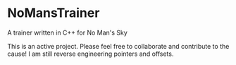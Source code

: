 # NoMansTrainer
A trainer written in C++ for No Man's Sky

This is an active project. Please feel free to collaborate and contribute to the cause! I am still reverse engineering pointers and offsets.
